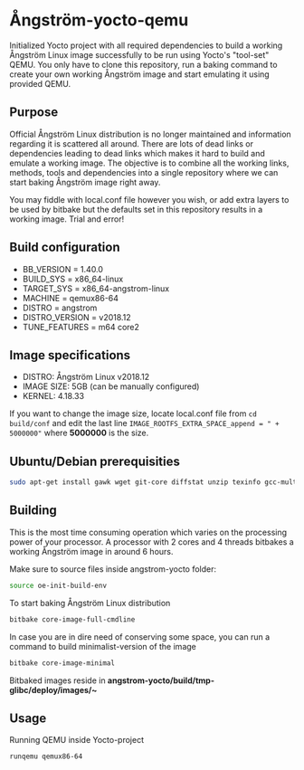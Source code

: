 # Ångström-yocto-qemu

Initialized Yocto project with all required dependencies to build a working Ångström Linux image successfully to be run using Yocto's "tool-set" QEMU. 
You only have to clone this repository, run a baking command to create your own working Ångström image and start emulating it using provided QEMU.

## Purpose
Official Ångström Linux distribution is no longer maintained and information regarding it is scattered all around. 
There are lots of dead links or dependencies leading to dead links which makes it hard to build and emulate a working image.
The objective is to combine all the working links, methods, tools and dependencies into a single repository where we can start baking Ångström image right away.

You may fiddle with local.conf file however you wish, or add extra layers to be used by bitbake but the defaults set in this repository results in a working image.
Trial and error!

## Build configuration
* BB_VERSION = 1.40.0
* BUILD_SYS = x86_64-linux
* TARGET_SYS = x86_64-angstrom-linux
* MACHINE = qemux86-64
* DISTRO = angstrom
* DISTRO_VERSION = v2018.12
* TUNE_FEATURES = m64 core2

## Image specifications
* DISTRO: Ångström Linux v2018.12
* IMAGE SIZE: 5GB (can be manually configured)
* KERNEL: 4.18.33

If you want to change the image size, locate local.conf file from
<code>cd build/conf</code> and edit the last line <code>IMAGE_ROOTFS_EXTRA_SPACE_append = " + 5000000"</code> where **5000000** is the size.   

## Ubuntu/Debian prerequisities
```bash
sudo apt-get install gawk wget git-core diffstat unzip texinfo gcc-multilib build-essential chrpath socat libsdl1.2-dev xterm
```
## Building
This is the most time consuming operation which varies on the processing power of your processor. 
A processor with 2 cores and 4 threads bitbakes a working Ångström image in around 6 hours.

Make sure to source files inside angstrom-yocto folder:
```bash
source oe-init-build-env
```
To start baking Ångström Linux distribution 
```bash
bitbake core-image-full-cmdline
```
In case you are in dire need of conserving some space, you can run a command to build minimalist-version of the image
```bash
bitbake core-image-minimal
```
Bitbaked images reside in **angstrom-yocto/build/tmp-glibc/deploy/images/~**
## Usage
Running QEMU inside Yocto-project
```bash
runqemu qemux86-64
```

